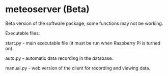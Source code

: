 # meteoserver (Beta)
Beta version of the software package, some functions may not be working.

Executable files:

start.py - main executable file (it must be run when Raspberry Pi is turned on).

auto.py - automatic data recording in the database.

manual.py - web version of the client for recording and viewing data.        

